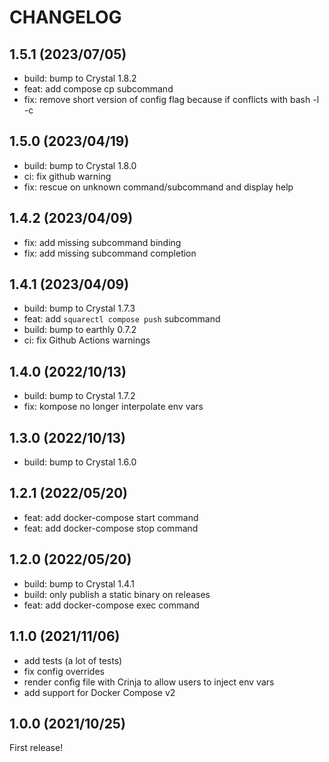 # CHANGELOG

## 1.5.1 (2023/07/05)

* build: bump to Crystal 1.8.2
* feat: add compose cp subcommand
* fix: remove short version of config flag because if conflicts with bash -l -c

## 1.5.0 (2023/04/19)

* build: bump to Crystal 1.8.0
* ci: fix github warning
* fix: rescue on unknown command/subcommand and display help

## 1.4.2 (2023/04/09)

* fix: add missing subcommand binding
* fix: add missing subcommand completion

## 1.4.1 (2023/04/09)

* build: bump to Crystal 1.7.3
* feat: add `squarectl compose push` subcommand
* build: bump to earthly 0.7.2
* ci: fix Github Actions warnings

## 1.4.0 (2022/10/13)

* build: bump to Crystal 1.7.2
* fix: kompose no longer interpolate env vars

## 1.3.0 (2022/10/13)

* build: bump to Crystal 1.6.0

## 1.2.1 (2022/05/20)

* feat: add docker-compose start command
* feat: add docker-compose stop command

## 1.2.0 (2022/05/20)

* build: bump to Crystal 1.4.1
* build: only publish a static binary on releases
* feat: add docker-compose exec command

## 1.1.0 (2021/11/06)

* add tests (a lot of tests)
* fix config overrides
* render config file with Crinja to allow users to inject env vars
* add support for Docker Compose v2

## 1.0.0 (2021/10/25)

First release!
